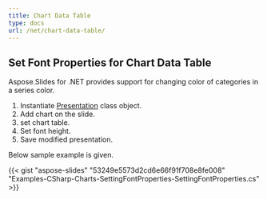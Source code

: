 ```yaml
---
title: Chart Data Table
type: docs
url: /net/chart-data-table/
---
```


## **Set Font Properties for Chart Data Table**
Aspose.Slides for .NET provides support for changing color of categories in a series color. 

1. Instantiate [Presentation](http://www.aspose.com/api/net/slides/aspose.slides/presentation) class object.
1. Add chart on the slide.
1. set chart table.
1. Set font height.
1. Save modified presentation.

 Below sample example is given. 

{{< gist "aspose-slides" "53249e5573d2cd6e66f91f708e8fe008" "Examples-CSharp-Charts-SettingFontProperties-SettingFontProperties.cs" >}}
